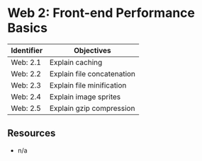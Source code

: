 # Web 2: Front-end Performance Basics

Identifier   | Objectives
-------------|------------
Web: 2.1     | Explain caching
Web: 2.2     | Explain file concatenation
Web: 2.3     | Explain file minification
Web: 2.4     | Explain image sprites
Web: 2.5     | Explain gzip compression

## Resources
- n/a